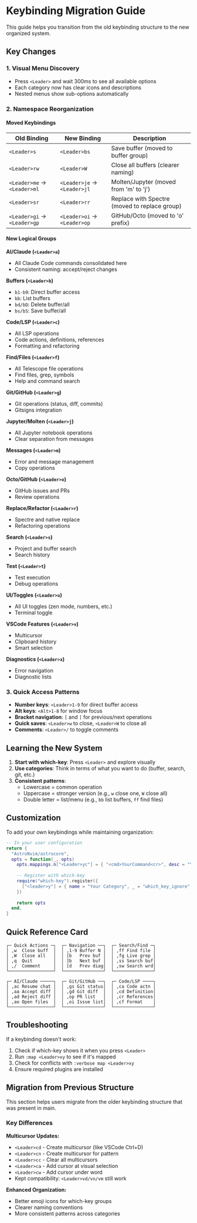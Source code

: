 # Keybinding Migration Guide

This guide helps you transition from the old keybinding structure to the new organized system.

## Key Changes

### 1. Visual Menu Discovery
- Press `<Leader>` and wait 300ms to see all available options
- Each category now has clear icons and descriptions
- Nested menus show sub-options automatically

### 2. Namespace Reorganization

#### Moved Keybindings

| Old Binding | New Binding | Description |
|-------------|-------------|-------------|
| `<Leader>s` | `<Leader>bs` | Save buffer (moved to buffer group) |
| `<Leader>rw` | `<Leader>W` | Close all buffers (clearer naming) |
| `<Leader>me` → `<Leader>ml` | `<Leader>je` → `<Leader>jl` | Molten/Jupyter (moved from 'm' to 'j') |
| `<Leader>sr` | `<Leader>rr` | Replace with Spectre (moved to replace group) |
| `<Leader>gi` → `<Leader>gp` | `<Leader>oi` → `<Leader>op` | GitHub/Octo (moved to 'o' prefix) |

#### New Logical Groups

**AI/Claude (`<Leader>a`)**
- All Claude Code commands consolidated here
- Consistent naming: accept/reject changes

**Buffers (`<Leader>b`)**
- `b1-b9`: Direct buffer access
- `bb`: List buffers
- `bd/bD`: Delete buffer/all
- `bs/bS`: Save buffer/all

**Code/LSP (`<Leader>c`)**
- All LSP operations
- Code actions, definitions, references
- Formatting and refactoring

**Find/Files (`<Leader>f`)**
- All Telescope file operations
- Find files, grep, symbols
- Help and command search

**Git/GitHub (`<Leader>g`)**
- Git operations (status, diff, commits)
- Gitsigns integration

**Jupyter/Molten (`<Leader>j`)**
- All Jupyter notebook operations
- Clear separation from messages

**Messages (`<Leader>m`)**
- Error and message management
- Copy operations

**Octo/GitHub (`<Leader>o`)**
- GitHub issues and PRs
- Review operations

**Replace/Refactor (`<Leader>r`)**
- Spectre and native replace
- Refactoring operations

**Search (`<Leader>s`)**
- Project and buffer search
- Search history

**Test (`<Leader>t`)**
- Test execution
- Debug operations

**UI/Toggles (`<Leader>u`)**
- All UI toggles (zen mode, numbers, etc.)
- Terminal toggle

**VSCode Features (`<Leader>v`)**
- Multicursor
- Clipboard history
- Smart selection

**Diagnostics (`<Leader>x`)**
- Error navigation
- Diagnostic lists

### 3. Quick Access Patterns

- **Number keys**: `<Leader>1-9` for direct buffer access
- **Alt keys**: `<Alt>1-8` for window focus
- **Bracket navigation**: `[` and `]` for previous/next operations
- **Quick saves**: `<Leader>w` to close, `<Leader>W` to close all
- **Comments**: `<Leader>/` to toggle comments

## Learning the New System

1. **Start with which-key**: Press `<Leader>` and explore visually
2. **Use categories**: Think in terms of what you want to do (buffer, search, git, etc.)
3. **Consistent patterns**: 
   - Lowercase = common operation
   - Uppercase = stronger version (e.g., `w` close one, `W` close all)
   - Double letter = list/menu (e.g., `bb` list buffers, `ff` find files)

## Customization

To add your own keybindings while maintaining organization:

```lua
-- In your user configuration
return {
  "AstroNvim/astrocore",
  opts = function(_, opts)
    opts.mappings.n["<Leader>yc"] = { "<cmd>YourCommand<cr>", desc = "Your custom command" }
    
    -- Register with which-key
    require("which-key").register({
      ["<leader>y"] = { name = "Your Category", _ = "which_key_ignore" },
    })
    
    return opts
  end,
}
```

## Quick Reference Card

```
┌─ Quick Actions ─┐  ┌─ Navigation ──┐  ┌─ Search/Find ─┐
│ ,w  Close buff  │  │ ,1-9 Buffer N │  │ ,ff Find file │
│ ,W  Close all   │  │ [b   Prev buf │  │ ,fg Live grep │
│ ,q  Quit        │  │ ]b   Next buf │  │ ,ss Search buf│
│ ,/  Comment     │  │ [d   Prev diag│  │ ,sw Search wrd│
└─────────────────┘  └───────────────┘  └───────────────┘

┌─ AI/Claude ─────┐  ┌─ Git/GitHub ──┐  ┌─ Code/LSP ────┐
│ ,ac Resume chat │  │ ,gs Git status│  │ ,ca Code actn │
│ ,aa Accept diff │  │ ,gd Git diff  │  │ ,cd Definition│
│ ,ad Reject diff │  │ ,op PR list   │  │ ,cr References│
│ ,ao Open files  │  │ ,oi Issue list│  │ ,cf Format    │
└─────────────────┘  └───────────────┘  └───────────────┘
```

## Troubleshooting

If a keybinding doesn't work:
1. Check if which-key shows it when you press `<Leader>`
2. Run `:map <Leader>xy` to see if it's mapped
3. Check for conflicts with `:verbose map <Leader>xy`
4. Ensure required plugins are installed

## Migration from Previous Structure

This section helps users migrate from the older keybinding structure that was present in main.

### Key Differences

**Multicursor Updates:**
- `<Leader>cd` - Create multicursor (like VSCode Ctrl+D)
- `<Leader>cn` - Create multicursor for pattern  
- `<Leader>cc` - Clear all multicursors
- `<Leader>ca` - Add cursor at visual selection
- `<Leader>cw` - Add cursor under word
- Kept compatibility: `<Leader>vd/vn/vm` still work

**Enhanced Organization:**
- Better emoji icons for which-key groups
- Clearer naming conventions
- More consistent patterns across categories
